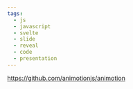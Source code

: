 ```yaml
---
tags:
  - js
  - javascript
  - svelte
  - slide
  - reveal
  - code
  - presentation
---
```


https://github.com/animotionjs/animotion

